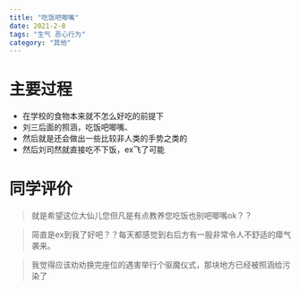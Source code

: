 ```yaml
---
title: "吃饭吧唧嘴"
date: 2021-2-8
tags: "生气 恶心行为"
category: "其他"
---
```


# 主要过程
* 在学校的食物本来就不怎么好吃的前提下
* 刘三后面的照涵，吃饭吧唧嘴、
* 然后就是还会做出一些比较非人类的手势之类的
* 然后刘司然就直接吃不下饭，ex飞了可能

# 同学评价
> 就是希望这位大仙儿您但凡是有点教养您吃饭也别吧唧嘴ok？？

> 简直是ex到我了好吧？？每天都感觉到右后方有一股非常令人不舒适的瘴气袭来。

> 我觉得应该劝劝换完座位的遇害举行个驱魔仪式，那块地方已经被照涵给污染了
